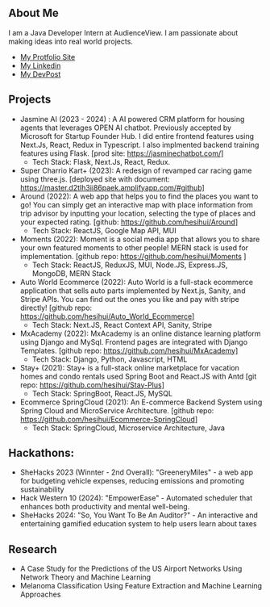 ## About Me

I am a Java Developer Intern at AudienceView. I am passionate about making ideas into real world projects. 

- [My Protfolio Site](https://hesihui.github.io/)
- [My Linkedin](https://www.linkedin.com/in/sihui-he-6429551b0/)
- [My DevPost](https://devpost.com/she334)

## Projects
- Jasmine AI (2023 - 2024) : A AI powered CRM platform for housing agents that leverages OPEN AI chatbot. Previously accepted by Microsoft for Startup Founder Hub. I did entire frontend features using Next.Js, React, Redux in Typescript. I also implmented backend training features using Flask. [prod site: https://jasminechatbot.com/]
	- Tech Stack: Flask, Next.Js, React, Redux.
- Super Charrio Kart+ (2023):  A redesign of revamped car racing game using three.js. [deployed site with document: https://master.d2tlh3ii86paek.amplifyapp.com/#github]
- Around (2022):  A web app that helps you to find the places you want to go! You can simply get an interactive map with place information from trip advisor by inputting your location, selecting the type of places and your expected rating. [github: https://github.com/hesihui/Around]
	- Tech Stack: ReactJS, Google Map API, MUI
- Moments (2022): Moment is a social media app that allows you to share your own featured moments to other people! MERN stack is used for implementation. [github repo: https://github.com/hesihui/Moments ]
	- Tech Stack: ReactJS, ReduxJS, MUI, Node.JS, Express.JS, MongoDB, MERN Stack
- Auto World Ecommerce (2022): Auto World is a full-stack ecommerce application that sells auto parts implemented by Next.js, Sanity, and Stripe APIs. You can find out the ones you like and pay with stripe directly! [github repo: https://github.com/hesihui/Auto_World_Ecommerce]
	- Tech Stack: Next.JS, React Context API, Sanity, Stripe 
- MxAcademy (2022): MxAcademy is an online distance learning platform using Django and MySql. Frontend pages are integrated with Django Templates. [github repo: https://github.com/hesihui/MxAcademy]
	- Tech Stack: Django, Python, Javascript, HTML
 - Stay+ (2021): Stay+ is a full-stack online marketplace for vacation homes and condo rentals used Spring Boot and React.JS with Antd [git repo: https://github.com/hesihui/Stay-Plus]
 	- Tech Stack: SpringBoot, React.JS, MySQL
- Ecommerce SpringCloud (2021): An E-commerce Backend System using Spring Cloud and MicroService Architecture. [github repo: https://github.com/hesihui/Ecommerce-SpringCloud]
	- Tech Stack: SpringCloud, Microservice Architecture, Java

## Hackathons: 
- SheHacks 2023 (Winnter - 2nd Overall): "GreeneryMiles" - a web app for budgeting vehicle expenses, reducing emissions and promoting sustainability
- Hack Western 10 (2024): "EmpowerEase" - Automated scheduler that enhances both productivity and mental well-being.
- SheHacks 2024: "So, You Want To Be An Auditor?" - An interactive and entertaining gamified education system to help users learn about taxes

## Research 
-  A Case Study for the Predictions of the US Airport Networks Using Network Theory and Machine Learning
-  Melanoma Classification Using Feature Extraction and Machine Learning Approaches
 <!--
### Hi there 👋
### 👯I am a Computer Science Student @ University of Western Ontario. I am intersted in mostly web development and machine learning. 
## Some Projects I have done:
### 🔭 Frontend: React.JS, Redux.JS
- #### Around: https://github.com/hesihui/Around | ReactJS, Google Map API, MUI
  - About: Around is a web app that helps you to find the places you want to go! You can simply get an interactive map with place information from trip advisor by inputting your location, selecting the type of places and your expected rating.
- #### Moments: https://github.com/hesihui/Moments | ReactJS, ReduxJS, MUI
  - About: Moment is a social media app that allows you to share your own featured moments to other people! MERN stack is used for implementation.
- #### Auto World Ecommerce: https://github.com/hesihui/Auto_World_Ecommerce | Next.JS, React Context API, Sanity, Stripe
  - About: Auto World is a full-stack ecommerce application that sells auto parts implemented by Next.js, Sanity, and Stripe APIs. You can find out the ones you like and pay with stripe directly!
  

### 🔭 Backend: Spring Boot, Django, ExpressJs, NodeJs, 
- #### MxAcademy: https://github.com/hesihui/MxAcademy | Django, Python, Javascript, HTML
  - About: MxAcademy is an online distance learning platform using Django and MySql. Frontend pages are integrated with Django Templates.
- #### Stay+: https://github.com/hesihui/Stay-Plus | SpringBoot, React.JS, MySQL
  - About: Stay+ is a full-stack online marketplace for vacation homes and condo rentals used Spring Boot and React.JS with Antd
- #### Moments: https://github.com/hesihui/Moments | Node.JS, Express.JS, MongoDB, MERN Stack
  - About: Moment is a social media app that allows you to share your own featured moments to other people! MERN stack is used for implementation.
- #### Ecommerce SpringCloud: https://github.com/hesihui/Ecommerce-SpringCloud | SpringCloud, Microservice Architecture, Java
  - About: An E-commerce Backend System using Spring Cloud and MicroService Architecture. 
-->

<!--
**hesihui/hesihui** is a ✨ _special_ ✨ repository because its `README.md` (this file) appears on your GitHub profile.

Here are some ideas to get you started:

- 🔭 I’m currently working on ...
- 🌱 I’m currently learning ...
- 👯 I’m looking to collaborate on ...
- 🤔 I’m looking for help with ...
- 💬 Ask me about ...
- 📫 How to reach me: ...
- 😄 Pronouns: ...
- ⚡ Fun fact: ...
-->
